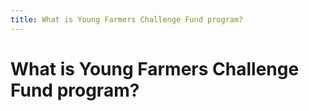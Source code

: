 ```yaml
---
title: What is Young Farmers Challenge Fund program?
---
```


# What is Young Farmers Challenge Fund program?
